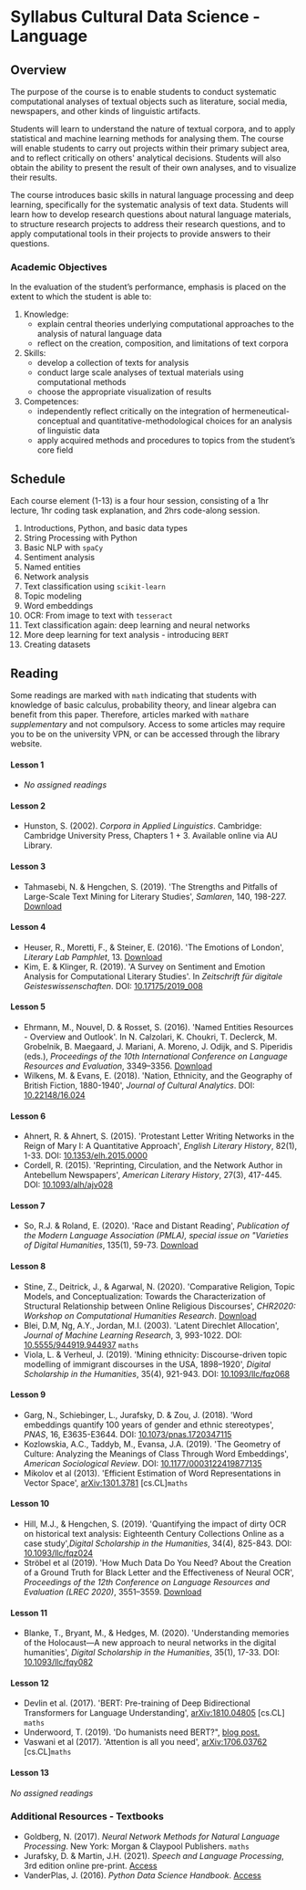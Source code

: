 # Syllabus Cultural Data Science - Language #

## Overview ##

The purpose of the course is to enable students to conduct systematic computational analyses of textual objects such as literature, social media, newspapers, and other kinds of linguistic artifacts.

Students will learn to understand the nature of textual corpora, and to apply statistical and machine learning methods for analysing them. The course will enable students to carry out projects within their primary subject area, and to reflect critically on others' analytical decisions. Students will also obtain the ability to present the result of their own analyses, and to visualize their results.

The course introduces basic skills in natural language processing and deep learning, specifically for the systematic analysis of text data. Students will learn how to develop research questions about natural language materials, to structure research projects to address their research questions, and to apply computational tools in their projects to provide answers to their questions.

### Academic Objectives ###

In the evaluation of the student’s performance, emphasis is placed on the extent to which the student is able to:

1. Knowledge:
    * explain central theories underlying computational approaches to the analysis of natural language data
    * reflect on the creation, composition, and limitations of text corpora
2. Skills:
    * develop a collection of texts for analysis
    * conduct large scale analyses of textual materials using computational methods
    * choose the appropriate visualization of results
3. Competences:
    * independently reflect critically on the integration of hermeneutical-conceptual and quantitative-methodological choices for an analysis of linguistic data
    * apply acquired methods and procedures to topics from the student’s core field

## Schedule ##
Each course element (1-13) is a four hour session, consisting of a 1hr lecture, 1hr coding task explanation, and 2hrs code-along session.

1. Introductions, Python, and basic data types
2. String Processing with Python
3. Basic NLP with ```spaCy```
4. Sentiment analysis
5. Named entities
6. Network analysis
7. Text classification using ```scikit-learn```
8. Topic modeling 
9. Word embeddings
10. OCR: From image to text with ```tesseract```
11. Text classification again: deep learning and neural networks
12. More deep learning for text analysis - introducing ```BERT```
13. Creating datasets

## Reading ##
Some readings are marked with `math` indicating that students with knowledge of basic calculus, probability theory, and linear algebra can benefit from this paper. Therefore, articles marked with ```math```are _supplementary_ and not compulsory. Access to some articles may require you to be on the university VPN, or can be accessed through the library website. 

#### Lesson 1 ####
- _No assigned readings_


#### Lesson 2 ####
- Hunston, S. (2002). _Corpora in Applied Linguistics_. Cambridge: Cambridge University Press, Chapters 1 + 3. Available online via AU Library.


#### Lesson 3 #### 
- Tahmasebi, N. & Hengchen, S. (2019). 'The Strengths and Pitfalls of Large-Scale Text Mining for Literary Studies', _Samlaren_, 140, 198-227. [Download](https://helda.helsinki.fi//bitstream/handle/10138/314258/Tahmasebi_Hengchen_2020_SAMLAREN.pdf?sequence=1)


#### Lesson 4 ####
- Heuser, R., Moretti, F., & Steiner, E. (2016). 'The Emotions of London', _Literary Lab Pamphlet_, 13. [Download](https://litlab.stanford.edu/LiteraryLabPamphlet13.pdf)
- Kim, E. & Klinger, R. (2019). 'A Survey on Sentiment and Emotion Analysis for Computational Literary Studies'. In _Zeitschrift für digitale Geisteswissenschaften_. DOI: [10.17175/2019_008](http://www.zfdg.de/2019_008)


#### Lesson 5 ####
- Ehrmann, M., Nouvel, D. & Rosset, S. (2016). 'Named Entities Resources - Overview and Outlook'. In N. Calzolari, K. Choukri, T. Declerck, M. Grobelnik, B. Maegaard, J. Mariani, A. Moreno, J. Odijk, and S. Piperidis (eds.), _Proceedings of the 10th International Conference on Language Resources and Evaluation_, 3349–3356. [Download](https://www.aclweb.org/anthology/L16-1534)
- Wilkens, M. & Evans, E. (2018). 'Nation, Ethnicity, and the Geography of British Fiction, 1880-1940', _Journal of Cultural Analytics_. DOI: [10.22148/16.024](https://culturalanalytics.org/article/11037-nation-ethnicity-and-the-geography-of-british-fiction-1880-1940)


#### Lesson 6 ####
- Ahnert, R. & Ahnert, S. (2015). 'Protestant Letter Writing Networks in the Reign of Mary I: A Quantitative Approach', _English Literary History_, 82(1), 1-33. DOI: [10.1353/elh.2015.0000](https://qmro.qmul.ac.uk/xmlui/bitstream/handle/123456789/10170/ProtestantLetterNetworks82.1.ahnert.pdf?sequence=6&isAllowed=y)
- Cordell, R. (2015). 'Reprinting, Circulation, and the Network Author in Antebellum Newspapers', _American Literary History_, 27(3), 417-445. DOI: [10.1093/alh/ajv028](https://academic.oup.com/alh/article-abstract/27/3/417/85989)


#### Lesson 7 ####
- So, R.J. & Roland, E. (2020). 'Race and Distant Reading', _Publication of the Modern Language Association (PMLA), special issue on "Varieties of Digital Humanities_, 135(1), 59-73. [Download](https://186a12ba-ba8b-43dc-a7e9-e52f0db4a597.filesusr.com/ugd/175024_f4e33b1f05924be58fcfbc8e0542d475.pdf)


#### Lesson 8 ####
- Stine, Z., Deitrick, J., & Agarwal, N. (2020). 'Comparative Religion, Topic Models, and Conceptualization: Towards the Characterization of Structural Relationship between Online Religious Discourses', _CHR2020: Workshop on Computational Humanities Research_. [Download](http://ceur-ws.org/Vol-2723/long47.pdf)
- Blei, D.M, Ng, A.Y., Jordan, M.I. (2003). 'Latent Direchlet Allocation', _Journal of Machine Learning Research_, 3, 993-1022. DOI: [10.5555/944919.944937](https://dl.acm.org/doi/10.5555/944919.944937) ```maths```
- Viola, L. & Verheul, J. (2019). 'Mining ethnicity: Discourse-driven topic modelling of immigrant discourses in the USA, 1898–1920', _Digital Scholarship in the Humanities_, 35(4), 921-943. DOI: [10.1093/llc/fqz068](https://academic.oup.com/dsh/article/35/4/921/5601610)


#### Lesson 9 ####
- Garg, N., Schiebinger, L., Jurafsky, D. & Zou, J. (2018). 'Word embeddings quantify 100 years of gender and ethnic stereotypes', _PNAS_, 16, E3635-E3644. DOI: [10.1073/pnas.1720347115](https://www.pnas.org/content/115/16/E3635)
- Kozlowskia, A.C., Taddyb, M., Evansa, J.A. (2019). 'The Geometry of Culture: Analyzing the Meanings of Class Through Word Embeddings', _American Sociological Review_. DOI: [10.1177/0003122419877135](https://journals.sagepub.com/doi/full/10.1177/0003122419877135)
- Mikolov et al (2013). 'Efficient Estimation of Word Representations in Vector Space', [arXiv:1301.3781](https://arxiv.org/abs/1301.3781?source=post_page---------------------------) [cs.CL]```maths```


#### Lesson 10 ####
- Hill, M.J., & Hengchen, S. (2019). 'Quantifying the impact of dirty OCR on historical text analysis: Eighteenth Century Collections Online as a case study',_Digital Scholarship in the Humanities_, 34(4), 825-843. DOI: [10.1093/llc/fqz024](https://academic.oup.com/dsh/article-abstract/34/4/825/5476122)
- Ströbel et al (2019). 'How Much Data Do You Need? About the Creation of a Ground Truth for Black Letter and the Effectiveness of Neural OCR', _Proceedings of the 12th Conference on Language Resources and Evaluation (LREC 2020)_, 3551–3559. [Download](https://www.aclweb.org/anthology/2020.lrec-1.436.pdf)


#### Lesson 11 ####
- Blanke, T., Bryant, M., & Hedges, M. (2020). 'Understanding memories of the Holocaust—A new approach to neural networks in the digital humanities', _Digital Scholarship in the Humanities_, 35(1), 17-33. DOI: [10.1093/llc/fqy082](https://www.google.com/search?client=firefox-b-d&q=10.1093%2Fllc%2Ffqy082)


#### Lesson 12 ####
- Devlin et al. (2017). 'BERT: Pre-training of Deep Bidirectional Transformers for Language Understanding', [arXiv:1810.04805](https://arxiv.org/abs/1810.04805) [cs.CL] ```maths```
- Underwoord, T. (2019). 'Do humanists need BERT?", [blog post.](https://tedunderwood.com/2019/07/15/do-humanists-need-bert/)
- Vaswani et al (2017). 'Attention is all you need', [arXiv:1706.03762](https://arxiv.org/abs/1706.03762) [cs.CL]```maths```

#### Lesson 13 ####
_No assigned readings_


### Additional Resources - Textbooks ###
- Goldberg, N. (2017). _Neural Network Methods for Natural Language Processing_. New York: Morgan & Claypool Publishers. ```maths```
- Jurafsky, D. & Martin, J.H. (2021). _Speech and Language Processing_, 3rd edition online pre-print. [Access](https://web.stanford.edu/~jurafsky/slp3/)
- VanderPlas, J. (2016). _Python Data Science Handbook_. [Access](https://jakevdp.github.io/PythonDataScienceHandbook/)
